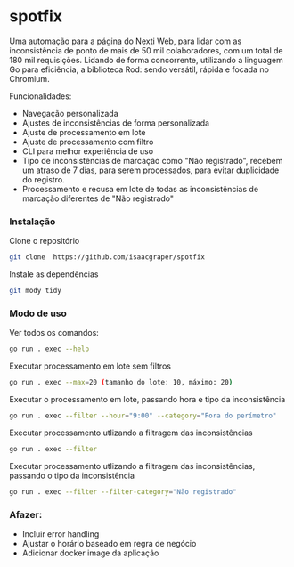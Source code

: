 # spotfix

Uma automação para a página do Nexti Web, para lidar com as inconsistência de ponto de mais de 50 mil colaboradores, com um total de 180 mil requisições. Lidando de forma concorrente, utilizando a linguagem Go para eficiência, a biblioteca Rod: sendo versátil, rápida e focada no Chromium. 

Funcionalidades:

- Navegação personalizada
- Ajustes de inconsistências de forma personalizada
- Ajuste de processamento em lote
- Ajuste de processamento com filtro
- CLI para melhor experiência de uso
- Tipo de inconsistências de marcação como "Não registrado", recebem um atraso de 7 dias, para serem processados, para evitar duplicidade do registro.
- Processamento e recusa em lote de todas as inconsistências de marcação diferentes de "Não registrado"

### Instalação

Clone o repositório
```bash
git clone  https://github.com/isaacgraper/spotfix
```

Instale as dependências
```bash
git mody tidy
```

### Modo de uso

Ver todos os comandos:
```bash
go run . exec --help
```

Executar processamento em lote sem filtros
```bash
go run . exec --max=20 (tamanho do lote: 10, máximo: 20)
```

Executar o processamento em lote, passando hora e tipo da inconsistência
```bash
go run . exec --filter --hour="9:00" --category="Fora do perímetro"
```

Executar processamento utlizando a filtragem das inconsistências
```bash
go run . exec --filter
```

Executar processamento utlizando a filtragem das inconsistências, passando o tipo da inconsistência
```bash
go run . exec --filter --filter-category="Não registrado"
```

### Afazer:

- Incluir error handling
- Ajustar o horário baseado em regra de negócio
- Adicionar docker image da aplicação



